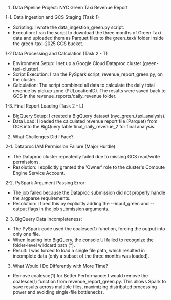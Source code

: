 1. Data Pipeline Project: NYC Green Taxi Revenue Report

1-1. Data Ingestion and GCS Staging (Task 1)
- Scripting: I wrote the data_ingestion_green.py script.
- Execution: I ran the script to download the three months of Green Taxi data and uploaded them as Parquet files to the green_taxi/ folder inside the green-taxi-2025 GCS bucket.

1-2 Data Processing and Calculation (Task 2 - T)
- Environment Setup: I set up a Google Cloud Dataproc cluster (green-taxi-cluster).
- Script Execution: I ran the PySpark script, revenue_report_green.py, on the cluster.
- Calculation: The script combined all data to calculate the daily total revenue by pickup zone (PULocationID). The results were saved back to GCS in the revenue_reports/daily_revenue folder.

1-3. Final Report Loading (Task 2 - L)
- BigQuery Setup: I created a BigQuery dataset (nyc_green_taxi_analysis).
- Data Load: I loaded the calculated revenue report file (Parquet) from GCS into the BigQuery table final_daily_revenue_2 for final analysis.


2. What Challenges Did I Face?

2-1. Dataproc IAM Permission Failure (Major Hurdle):
- The Dataproc cluster repeatedly failed due to missing GCS read/write permissions.
- Resolution: I explicitly granted the 'Owner' role to the cluster's Compute Engine Service Account.

2-2. PySpark Argument Passing Error:
- The job failed because the Dataproc submission did not properly handle the argparse requirements.
- Resolution: I fixed this by explicitly adding the --input_green and --output flags in the job submission arguments.

2-3. BigQuery Data Incompleteness:
- The PySpark code used the coalesce(1) function, forcing the output into only one file.
- When loading into BigQuery, the console UI failed to recognize the folder-level wildcard path (*).
- Result: I was forced to load a single file path, which resulted in incomplete data (only a subset of the three months was loaded).


3. What Would I Do Differently with More Time?
- Remove coalesce(1) for Better Performance: I would remove the coalesce(1) function from revenue_report_green.py. This allows Spark to save results across multiple files, maximizing distributed processing power and avoiding single-file bottlenecks. 
